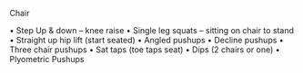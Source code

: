 Chair

•	Step Up & down – knee raise
•	Single leg squats – sitting on chair to stand
•	Straight up hip lift (start seated)
•	Angled pushups
•	Decline pushups
•	Three chair pushups
•	Sat taps (toe taps seat)
•	Dips  (2 chairs or one)
•	Plyometric Pushups
